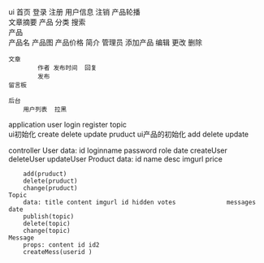 ui
    首页 
        登录  注册  用户信息  注销
        产品轮播  
        文章摘要
    产品
        分类 搜索  
        产品   
            产品名  产品图  产品价格  简介
            管理员
            添加产品 编辑 更改 删除
    
    文章 
            作者 发布时间  回复  
            发布
    留言板
            
    后台   
        用户列表  拉黑 
application
    user    login
            register
    topic  
           ui初始化 create delete update 
    pruduct
           ui产品的初始化  add  delete update   

controller
    User
        data:  id loginname password role date
        createUser
        deleteUser
        updateUser
    Product
        data:  id name  desc  imgurl  price 
        
        add(pruduct) 
        delete(pruduct)
        change(pruduct)
    Topic 
        data: title content imgurl id hidden votes              messages date
        publish(topic) 
        delete(topic)
        change(topic)
    Message
        props: content id id2
        createMess(userid )

